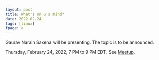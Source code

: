 ```yaml
---
layout: post
title: What's on G's mind?
date: 2022-02-24
tags: [linux]
fpage: a
---
```


Gaurav Narain Saxena will be presenting. The topic is to be announced.

Thursday, February 24, 2022, 7 PM to 9 PM EDT. See [Meetup]({{site.meetupurl}}).
